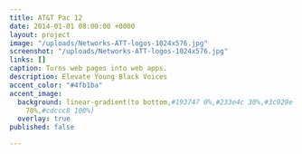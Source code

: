 ```yaml
---
title: AT&T Pac 12
date: 2014-01-01 08:00:00 +0000
layout: project
image: "/uploads/Networks-ATT-logos-1024x576.jpg"
screenshot: "/uploads/Networks-ATT-logos-1024x576.jpg"
links: []
caption: Turns web pages into web apps.
description: Elevate Young Black Voices
accent_color: "#4fb1ba"
accent_image:
  background: linear-gradient(to bottom,#193747 0%,#233e4c 30%,#3c929e 50%,#d5d5d4
    70%,#cdccc8 100%)
  overlay: true
published: false

---
```

